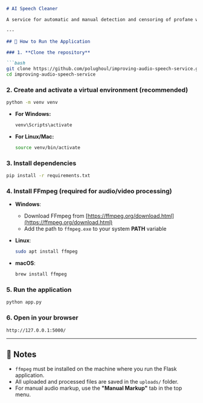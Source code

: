 

````markdown
# AI Speech Cleaner

A service for automatic and manual detection and censoring of profane words in audio and video files.

---

## 🚀 How to Run the Application

### 1. **Clone the repository**

```bash
git clone https://github.com/polughoul/improving-audio-speech-service.git
cd improving-audio-speech-service
````

### 2. **Create and activate a virtual environment (recommended)**

```bash
python -m venv venv
```

* **For Windows:**

  ```bash
  venv\Scripts\activate
  ```
* **For Linux/Mac:**

  ```bash
  source venv/bin/activate
  ```

### 3. **Install dependencies**

```bash
pip install -r requirements.txt
```

### 4. **Install FFmpeg (required for audio/video processing)**

* **Windows**:

  * Download FFmpeg from [https://ffmpeg.org/download.html](https://ffmpeg.org/download.html)
  * Add the path to `ffmpeg.exe` to your system **PATH** variable
* **Linux**:

  ```bash
  sudo apt install ffmpeg
  ```
* **macOS**:

  ```bash
  brew install ffmpeg
  ```

### 5. **Run the application**

```bash
python app.py
```

### 6. **Open in your browser**

```
http://127.0.0.1:5000/
```

---

## 📝 Notes

* `ffmpeg` must be installed on the machine where you run the Flask application.
* All uploaded and processed files are saved in the `uploads/` folder.
* For manual audio markup, use the **"Manual Markup"** tab in the top menu.
